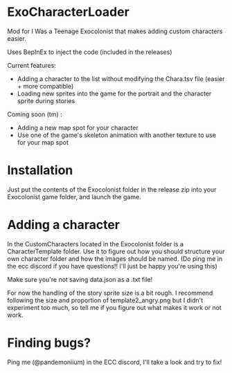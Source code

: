 # ExoCharacterLoader
Mod for I Was a Teenage Exocolonist that makes adding custom characters easier.

Uses BepInEx to inject the code (included in the releases)

Current features: 
- Adding a character to the list without modifying the Chara.tsv file (easier + more compatible)
- Loading new sprites into the game for the portrait and the character sprite during stories

Coming soon (tm) :
- Adding a new map spot for your character
- Use one of the game's skeleton animation with another texture to use for your map spot

# Installation

Just put the contents of the Exocolonist folder in the release zip into your Exocolonist game folder, and launch the game.

# Adding a character

In the CustomCharacters located in the Exocolonist folder is a CharacterTemplate folder. Use it to figure out how you should structure your own character folder and how the images should be named. (Do ping me in the ecc discord if you have questions!! I'll just be happy you're using this)

Make sure you're not saving data.json as a .txt file!

For now the handling of the story sprite size is a bit rough. I recommend following the size and proportion of template2_angry.png but I didn't experiment too much, so tell me if you figure out what makes it work or not work.

# Finding bugs?

Ping me (@pandemoniium) in the ECC discord, I'll take a look and try to fix!
